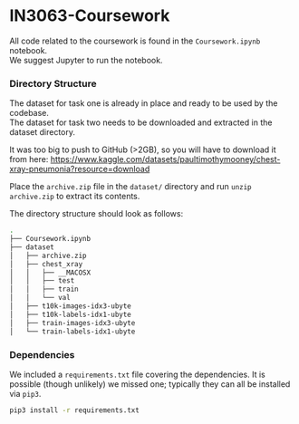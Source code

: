 # IN3063-Coursework

All code related to the coursework is found in the `Coursework.ipynb` notebook.  
We suggest Jupyter to run the notebook.  

### Directory Structure  

The dataset for task one is already in place and ready to be used by the codebase.  
The dataset for task two needs to be downloaded and extracted in the dataset directory.  

It was too big to push to GitHub (>2GB), so you will have to download it from here: https://www.kaggle.com/datasets/paultimothymooney/chest-xray-pneumonia?resource=download

Place the `archive.zip` file in the `dataset/` directory and run `unzip archive.zip` to extract its contents.

The directory structure should look as follows:  

```bash
.
├── Coursework.ipynb
├── dataset
│   ├── archive.zip
│   ├── chest_xray
│   │   ├── __MACOSX
│   │   ├── test
│   │   ├── train
│   │   └── val
│   ├── t10k-images-idx3-ubyte
│   ├── t10k-labels-idx1-ubyte
│   ├── train-images-idx3-ubyte
│   └── train-labels-idx1-ubyte
```

### Dependencies

We included a `requirements.txt` file covering the dependencies. It is possible (though unlikely) we missed one; typically they can all be installed via `pip3`.  

```bash
pip3 install -r requirements.txt
```
